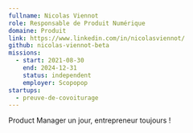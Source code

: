 ```yaml
---
fullname: Nicolas Viennot
role: Responsable de Produit Numérique
domaine: Produit
link: https://www.linkedin.com/in/nicolasviennot/
github: nicolas-viennot-beta
missions:
  - start: 2021-08-30
    end: 2024-12-31
    status: independent
    employer: Scopopop
startups:
  - preuve-de-covoiturage
---
```


Product Manager un jour, entrepreneur toujours !
